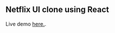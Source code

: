 ## Netflix UI clone using React

Live demo [here.](https://markdennis1.github.io/react-netflix-ui/).